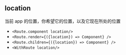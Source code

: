 ## location

当前 app 的位置，你希望它的位置，以及它现在所处的位置

- `<Route.component location/>`
- `<Route.render={({location}) => Component} />`
- `<Route.children={({location}) => Component} />`
- `<WithRoute location/>`
